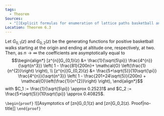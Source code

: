 ```yaml
---
tags:
  - Theorem
Sources:
  - "[[Explicit formulas for enumeration of lattice paths basketball and the kernel method|Banderier et. al., 2019]]"
Location: Theorem 6.3
---
```

Let $G_{0,1}(z)$ and $G_{0,2}(z)$ be the generating functions for positive basketball walks starting at the origin and ending at altitude one, respectively, at two. Then, as $n \to \infty$ the coefficients are asymptotically equal to
$$\begin{align*}
[z^{n}]G_{0,1}(z) &= \frac{1}{\sqrt{5\pi}} \frac{4^{n}}{\sqrt{n^3}}
\left(
1 - \frac{81}{200n}+ \mathcal{O}
\left(\frac{1}{n^{2}}\right)
\right), \\
[z^{n}]G_{0,2}(z) &= \frac{5+\sqrt{5}}{10\sqrt{\pi}} \frac{4^{n}}{\sqrt{n^3}}
\left(
1 - \frac{201+24\sqrt{5}}{200n} + 
\mathcal{O}\left(\frac{1}{n^{2}}\right)
\right),
\end{align*}$$
with $C_1 := \frac{1}{\sqrt{5\pi}} \approx 0.25231$ and
$C_2 := \frac{5+\sqrt{5}}{10\sqrt{\pi}} \approx 0.40825$.

`\begin{proof}`
![[Asymptotics of [zn]G_0,1(z) and [zn]G_0,2(z). Proof|no-title]]
`\end{proof}`
